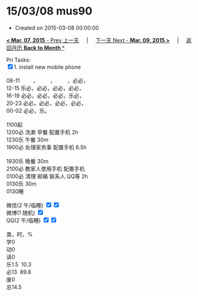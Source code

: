 # 15/03/08 mus90

- Created on 2015-03-08 00:00:00

[**< Mar. 07, 2015** - Prev 上一天](_archived/lifelogs/2015/03/d07.md) &nbsp; &nbsp; | &nbsp; &nbsp; [下一天 Next - **Mar. 09, 2015 >**](_archived/lifelogs/2015/03/d09.md) &nbsp; &nbsp; |  &nbsp; &nbsp; [返回月历 **Back to Month ^**](_archived/lifelogs/2015/03/index.md)
<br/><div>Pri Tasks:<br/><input type="checkbox" checked="true"/>1. install new mobile phone</div><div><br/></div>08-11         ，        ，        ，必必，</div><div>12-15 乐必，必必，必必，必必，<br/>16-19 必必，必必，必必，乐必，<br/>20-23 必必，必必，必必，必必，</div><div>00-02 必必，乐。<br/><div><br/></div>1100起<br/>1200必 洗漱 早餐 配置手机 2h<br/>1230乐 午餐 30m<br/>1900必 处理家务事 配置手机 6.5h</div><div><br/></div><div>1930乐 晚餐 30m</div><div>2100必 教家人使用手机 配置手机</div><div>0100必 清理 邮箱 联系人 QQ等 2h</div><div>0130乐 30m</div><div>0130睡</div><div><br/>微信(2 午/临睡) <input type="checkbox" checked="true"/><input type="checkbox" checked="true"/><br/>微博(1 随机) <input type="checkbox" checked="true"/><br/>QQ(2 午/临睡) <input type="checkbox" checked="true"/><input type="checkbox" checked="true"/><br/><div><br/></div>类，时，%<br/>学0<br/>动0<br/>读0<br/>乐1.5  10.3<br/>必13  89.8<br/>废0<br/>总14.5</div>

